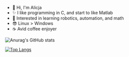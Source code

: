 - 👋 Hi, I'm Alicja
- ✨ I like programming in C, and start to like Matlab
- 🤖 Interested in learning robotics, automation, and math
- 😎 Linux > Windows
- ☕ Avid coffee enjoyer

![Anurag's GitHub stats](https://github-readme-stats.vercel.app/api?username=Foidii&show_icons=true&theme=cobalt)

[![Top Langs](https://github-readme-stats.vercel.app/api/top-langs/?username=Foidii&layout=compact&langs_count=10000&theme=rose_pine)](https://github.com/Foidii)

